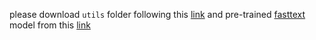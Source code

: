 please download `utils` folder following this [link](https://drive.google.com/file/d/1a6re-lhl6B9ebVBfsihmF65Wma8gCssk/view?usp=sharing)
and pre-trained [fasttext](https://github.com/facebookresearch/fastText) model from this [link](https://fasttext.cc/docs/en/crawl-vectors.html)

